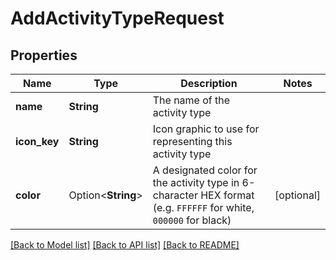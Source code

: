 # AddActivityTypeRequest

## Properties

Name | Type | Description | Notes
------------ | ------------- | ------------- | -------------
**name** | **String** | The name of the activity type | 
**icon_key** | **String** | Icon graphic to use for representing this activity type | 
**color** | Option<**String**> | A designated color for the activity type in 6-character HEX format (e.g. `FFFFFF` for white, `000000` for black) | [optional]

[[Back to Model list]](../README.md#documentation-for-models) [[Back to API list]](../README.md#documentation-for-api-endpoints) [[Back to README]](../README.md)


